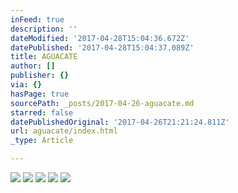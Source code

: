 ```yaml
---
inFeed: true
description: ''
dateModified: '2017-04-28T15:04:36.672Z'
datePublished: '2017-04-28T15:04:37.089Z'
title: AGUACATE
author: []
publisher: {}
via: {}
hasPage: true
sourcePath: _posts/2017-04-26-aguacate.md
starred: false
datePublishedOriginal: '2017-04-26T21:21:24.811Z'
url: aguacate/index.html
_type: Article

---
```

![](https://the-grid-user-content.s3-us-west-2.amazonaws.com/0f718260-09cc-40a1-be40-24fbbe3f5d94.jpg)
![](https://the-grid-user-content.s3-us-west-2.amazonaws.com/0e720ab6-8a1d-4381-a30a-c554a6d86475.jpg)
![](https://the-grid-user-content.s3-us-west-2.amazonaws.com/80e736b4-5e02-4afb-9c78-a6d84d383671.jpg)
![](https://the-grid-user-content.s3-us-west-2.amazonaws.com/0416dd42-4481-4b55-8fe4-4fd9dd2ddc43.jpg)
![](https://the-grid-user-content.s3-us-west-2.amazonaws.com/98213581-2ea9-4588-92f5-60e0f78aaf7d.jpg)